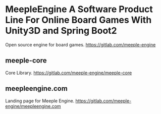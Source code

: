 # MeepleEngine A Software Product Line For Online Board Games With Unity3D and Spring Boot2
Open source engine for board games. https://gitlab.com/meeple-engine

## meeple-core
Core Library. https://gitlab.com/meeple-engine/meeple-core

## meepleengine.com
Landing page for Meeple Engine. https://gitlab.com/meeple-engine/meepleengine.com